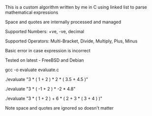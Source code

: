 This is a custom algorithm written by me in C using linked list to parse mathematical expressions

Space and quotes are internally processed and managed

Supported Numbers: +ve, -ve, decimal

Supported Operators: Multi-Bracket, Divide, Multiply, Plus, Minus

Basic error in case expression is incorrect

Tested on latest - FreeBSD and Debian

gcc -o evaluate evaluate.c


./evaluate "3 * ( 1 + 2 ) * 2 * ( 3.5 + 4.5 )"

./evaluate "3 * ( -1 + 2 ) * -2 * 4.8"

./evaluate "3 * ( 1 + 2 ) + 6 * ( 2 + 3 * ( 3 + 4 ) )"


Note space and quotes are ignored so doesn't matter
